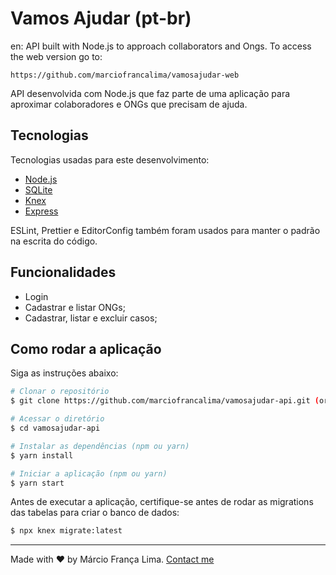 # Vamos Ajudar (pt-br)

en: API built with Node.js to approach collaborators and Ongs. To access the web version go to:

```
https://github.com/marciofrancalima/vamosajudar-web
```

API desenvolvida com Node.js que faz parte de uma aplicação para aproximar colaboradores e ONGs que precisam de ajuda.

## Tecnologias

Tecnologias usadas para este desenvolvimento:

- [Node.js](https://nodejs.org/en/)
- [SQLite](https://sqlite.org/index.html)
- [Knex](https://knexjs.org/)
- [Express](https://github.com/expressjs/express)

ESLint, Prettier e EditorConfig também foram usados para manter o padrão na escrita do código.

## Funcionalidades

- Login
- Cadastrar e listar ONGs;
- Cadastrar, listar e excluir casos;

## Como rodar a aplicação

Siga as instruções abaixo:

```bash
# Clonar o repositório
$ git clone https://github.com/marciofrancalima/vamosajudar-api.git (or use ssh)

# Acessar o diretório
$ cd vamosajudar-api

# Instalar as dependências (npm ou yarn)
$ yarn install

# Iniciar a aplicação (npm ou yarn)
$ yarn start
```

Antes de executar a aplicação, certifique-se antes de rodar as migrations das tabelas para criar o banco de dados:

```bash
$ npx knex migrate:latest
```

---

Made with ♥ by Márcio França Lima. [Contact me](https://www.linkedin.com/in/m%C3%A1rcio-fran%C3%A7a-lima-916454187/)
